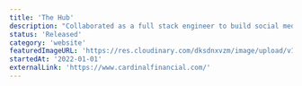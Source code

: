 ```yaml
---
title: 'The Hub'
description: "Collaborated as a full stack engineer to build social media features for Cardinal Financial's intranet."
status: 'Released'
category: 'website'
featuredImageURL: 'https://res.cloudinary.com/dksdnxvzm/image/upload/v1704328984/thehub_46d051ff43.jpg'
startedAt: '2022-01-01'
externalLink: 'https://www.cardinalfinancial.com/'
---
```

